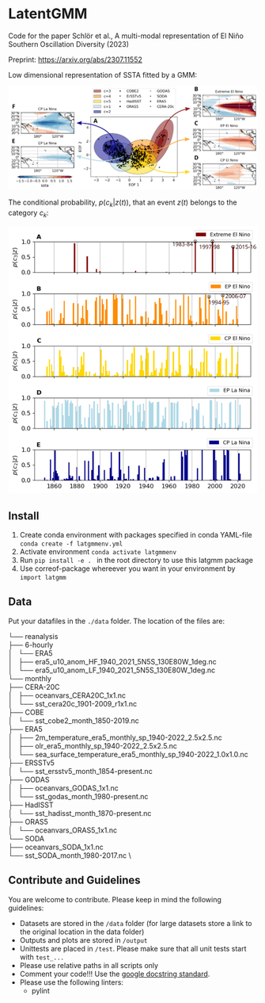 # LatentGMM
Code for the paper Schlör et al., A multi-modal representation of El Niño Southern Oscillation Diversity (2023) 

Preprint: https://arxiv.org/abs/2307.11552 

Low dimensional representation of SSTA fitted by a GMM: 

<img src="output/img/pcgmm_representation.png" width="600"> 

The conditional probability, $p (c_k|z(t))$, that an event $z(t)$ belongs to
the category $c_k$:

<img src="output/img/pcgmm_weights_with_legend_markers.png" width="600"> 


## Install

1. Create conda environment with packages specified in conda YAML-file
``conda create -f latgmmenv.yml``
2. Activate environment ``conda activate latgmmenv``
3. Run ``pip install -e . `` in the root directory to use this latgmm package
4. Use correof-package whereever you want in your environment by ``import latgmm``

## Data

Put your datafiles in the ``./data`` folder. The location of the files are: 

└── reanalysis \
    ├── 6-hourly \
    │   └── ERA5 \
    │       ├── era5_u10_anom_HF_1940_2021_5N5S_130E80W_1deg.nc \
    │       └── era5_u10_anom_LF_1940_2021_5N5S_130E80W_1deg.nc \
    └── monthly \
        ├── CERA-20C \
        │   ├── oceanvars_CERA20C_1x1.nc \
        │   └── sst_cera20c_1901-2009_r1x1.nc \
        ├── COBE \
        │   └── sst_cobe2_month_1850-2019.nc \
        ├── ERA5 \
        │   ├── 2m_temperature_era5_monthly_sp_1940-2022_2.5x2.5.nc \
        │   ├── olr_era5_monthly_sp_1940-2022_2.5x2.5.nc \
        │   └── sea_surface_temperature_era5_monthly_sp_1940-2022_1.0x1.0.nc \
        ├── ERSSTv5 \
        │   └── sst_ersstv5_month_1854-present.nc \
        ├── GODAS \
        │   ├── oceanvars_GODAS_1x1.nc \
        │   └── sst_godas_month_1980-present.nc \
        ├── HadISST \
        │   └── sst_hadisst_month_1870-present.nc \
        ├── ORAS5 \
        │   └── oceanvars_ORAS5_1x1.nc \
        └── SODA \
            ├── oceanvars_SODA_1x1.nc \
            └── sst_SODA_month_1980-2017.nc \



## Contribute and Guidelines

You are welcome to contribute. Please keep in mind the following guidelines:

- Datasets are stored in the `/data` folder (for large datasets store a link to the original location in the data folder)
- Outputs and plots are stored in `/output`
- Unittests are placed in `/test`. Please make sure that all unit tests start with `test_...`
- Please use relative paths in all scripts only
- Comment your code!!! Use the [google docstring standard](https://google.github.io/styleguide/pyguide.html#s3.8-comments-and-docstrings).
- Please use the following linters:
	- pylint
